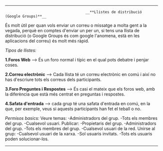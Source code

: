 ------------------------------------------------------------------------------------------------------------------------------------------
                                         __**Llistes de distribució (Google Groups)**__

És molt útil per quan vols enviar un correu o missatge a molta gent a la vegada, perquè en comptes d'enviar un per un, si tens una llista de distribució (o Google Groups és com google l'anomena, està en les aplicacions del correu) és molt més ràpid. 

*Tipos de llistes:*

**1.Foros Web** --> És un foro normal i típic en el qual pots debatre i penjar coses.

**2.Correu electrònic** --> Cada llista té un correu electrònic en comú i així no has d'escriure tots els correus dels participants.

**3.Foro Preguntes i Respostes** --> És casi el mateix que els foros web, amb la diferència que està més centrat en preguntas i respostes.

**4.Safata d'entrada** --> cada grup té una safata d'entrada en comú, en la que, per exemple, veus si aquests participants han fet el teball o no. 

*Permisos basics:*
Veure temas:
-Administradors del grup.
-Tots els membres del grup.
-Cualsevol usuari.
Publicar:
-Propietaris del grup.
-Administradors del grup.
-Tots els membres del grup.
-Cualsevol usuari de la red.
Unirse al grup:
-Cualsevol usuari de la xarxa.
-Sol usuaris invitats.
-Tots els usuaris poden solucionar-los.

------------------------------------------------------------------------------------------------------------------------------------------
